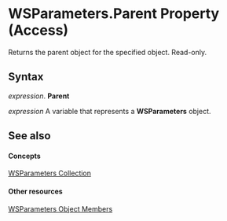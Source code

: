 
# WSParameters.Parent Property (Access)

Returns the parent object for the specified object. Read-only.


## Syntax

 _expression_. **Parent**

 _expression_ A variable that represents a **WSParameters** object.


## See also


#### Concepts


[WSParameters Collection](2305995f-d54c-417d-59c5-98eabe7f7bae.md)
#### Other resources


[WSParameters Object Members](5f279475-4de9-5c0f-8a51-1d41d9be33a7.md)
